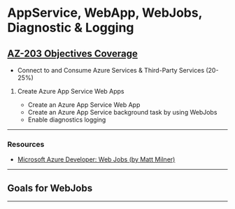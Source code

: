 # AppService, WebApp, WebJobs, Diagnostic & Logging

## [AZ-203 Objectives Coverage](https://www.microsoft.com/en-us/learning/exam-az-203.aspx)

- Connect to and Consume Azure Services & Third-Party Services (20-25%)

1. Create Azure App Service Web Apps

    - Create an Azure App Service Web App
    - Create an Azure App Service background task by using WebJobs
    - Enable diagnostics logging  

---

### Resources

- [Microsoft Azure Developer: Web Jobs (by Matt Milner)](https://app.pluralsight.com/library/courses/microsoft-azure-web-jobs/table-of-contents)  

---

## Goals for WebJobs

---